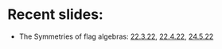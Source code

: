 
# Recent slides:

- The Symmetries of flag algebras: [22.3.22](/FlagSymmetries/March22), [22.4.22](/FlagSymmetries/April22), [24.5.22](/FlagSymmetries/May24)

